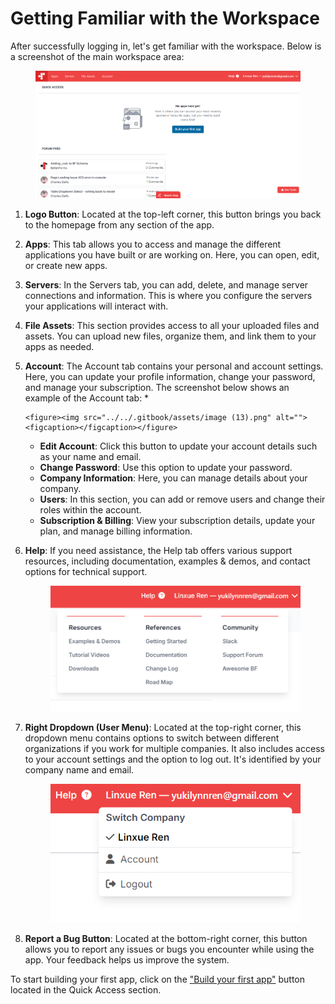 # Getting Familiar with the Workspace

After successfully logging in, let's get familiar with the workspace. Below is a screenshot of the main workspace area:

<figure><img src="../../.gitbook/assets/image (14).png" alt=""><figcaption></figcaption></figure>

1. **Logo Button**: Located at the top-left corner, this button brings you back to the homepage from any section of the app.
2. **Apps**: This tab allows you to access and manage the different applications you have built or are working on. Here, you can open, edit, or create new apps.
3. **Servers**: In the Servers tab, you can add, delete, and manage server connections and information. This is where you configure the servers your applications will interact with.
4. **File Assets**: This section provides access to all your uploaded files and assets. You can upload new files, organize them, and link them to your apps as needed.
5. **Account**: The Account tab contains your personal and account settings. Here, you can update your profile information, change your password, and manage your subscription. The screenshot below shows an example of the Account tab:
   *

       <figure><img src="../../.gitbook/assets/image (13).png" alt=""><figcaption></figcaption></figure>
   * **Edit Account**: Click this button to update your account details such as your name and email.
   * **Change Password**: Use this option to update your password.
   * **Company Information**: Here, you can manage details about your company.
   * **Users**: In this section, you can add or remove users and change their roles within the account.
   * **Subscription & Billing**: View your subscription details, update your plan, and manage billing information.
6.  **Help**: If you need assistance, the Help tab offers various support resources, including documentation, examples & demos, and contact options for technical support.

    <figure><img src="../../.gitbook/assets/image (15).png" alt=""><figcaption></figcaption></figure>
7.  **Right Dropdown (User Menu)**: Located at the top-right corner, this dropdown menu contains options to switch between different organizations if you work for multiple companies. It also includes access to your account settings and the option to log out. It's identified by your company name and email.

    <figure><img src="../../.gitbook/assets/image (16).png" alt=""><figcaption></figcaption></figure>
8. **Report a Bug Button**: Located at the bottom-right corner, this button allows you to report any issues or bugs you encounter while using the app. Your feedback helps us improve the system.

To start building your first app, click on the ["Build your first app"](./) button located in the Quick Access section.
